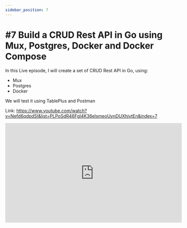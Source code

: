 ```yaml
---
sidebar_position: 7
---
```


# #7 Build a CRUD Rest API in Go using Mux, Postgres, Docker and Docker Compose

In this Live episode, I will create a set of CRUD Rest API in Go, using:

- Mux
- Postgres
- Docker

We will test it using TablePlus and Postman

Link: https://www.youtube.com/watch?v=Nefd6qdpdSI&list=PLPoSdR46FgI4K36elsmeoUynDUXhjvtEn&index=7

<iframe width="560" height="315" src="https://www.youtube.com/embed?v=Nefd6qdpdSI&list=PLPoSdR46FgI4K36elsmeoUynDUXhjvtEn&index=7" title="YouTube video player" frameborder="0" allow="accelerometer; autoplay; clipboard-write; encrypted-media; gyroscope; picture-in-picture; web-share" allowfullscreen></iframe>
